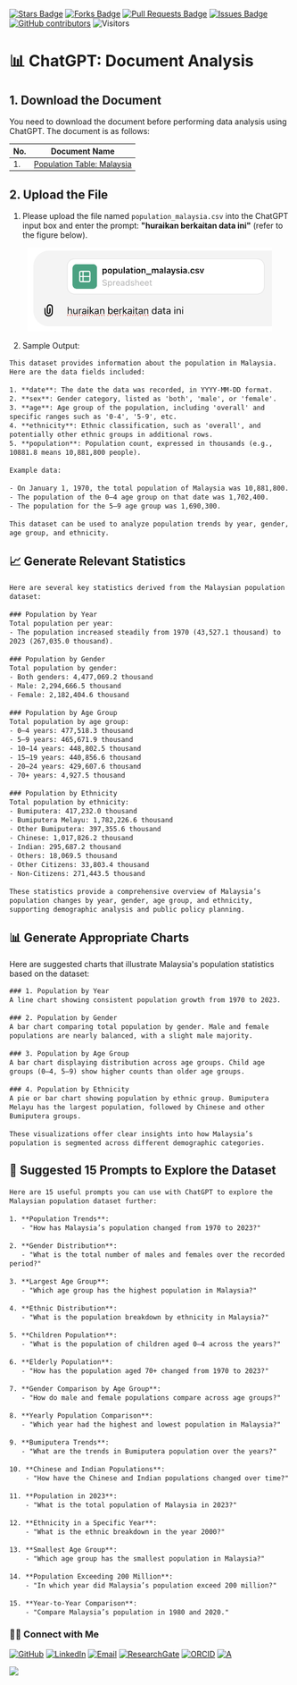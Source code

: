 <a href="https://github.com/drshahizan/short-course/stargazers"><img src="https://img.shields.io/github/stars/drshahizan/short-course" alt="Stars Badge"/></a>
<a href="https://github.com/drshahizan/short-course/network/members"><img src="https://img.shields.io/github/forks/drshahizan/short-course" alt="Forks Badge"/></a>
<a href="https://github.com/drshahizan/short-course/pulls"><img src="https://img.shields.io/github/issues-pr/drshahizan/short-course" alt="Pull Requests Badge"/></a>
<a href="https://github.com/drshahizan/short-course"><img src="https://img.shields.io/github/issues/drshahizan/short-course" alt="Issues Badge"/></a>
<a href="https://github.com/drshahizan/short-course/graphs/contributors"><img alt="GitHub contributors" src="https://img.shields.io/github/contributors/drshahizan/short-course?color=2b9348"></a>
![Visitors](https://api.visitorbadge.io/api/visitors?path=https%3A%2F%2Fgithub.com%2Fdrshahizan%2Fshort-course&labelColor=%23d9e3f0&countColor=%23697689&style=flat)

# 📊 ChatGPT: Document Analysis

## 1. Download the Document

You need to download the document before performing data analysis using ChatGPT. The document is as follows:

| No. | Document Name                                                                        |
| --- | ------------------------------------------------------------------------------------ |
| 1.  | [Population Table: Malaysia](https://data.gov.my/data-catalogue/population_malaysia) |


## 2. Upload the File

1. Please upload the file named `population_malaysia.csv` into the ChatGPT input box and enter the prompt: **"huraikan berkaitan data ini"** (refer to the figure below).

<p align="center">
<img src="https://github.com/drshahizan/ai-tools/blob/main/images/chatgpt1.png"  height="150" />
</p>

2. Sample Output:

```
This dataset provides information about the population in Malaysia. Here are the data fields included:

1. **date**: The date the data was recorded, in YYYY-MM-DD format.
2. **sex**: Gender category, listed as 'both', 'male', or 'female'.
3. **age**: Age group of the population, including 'overall' and specific ranges such as '0-4', '5-9', etc.
4. **ethnicity**: Ethnic classification, such as 'overall', and potentially other ethnic groups in additional rows.
5. **population**: Population count, expressed in thousands (e.g., 10881.8 means 10,881,800 people).

Example data:

- On January 1, 1970, the total population of Malaysia was 10,881,800.
- The population of the 0–4 age group on that date was 1,702,400.
- The population for the 5–9 age group was 1,690,300.

This dataset can be used to analyze population trends by year, gender, age group, and ethnicity.
```


## 📈 Generate Relevant Statistics

```
Here are several key statistics derived from the Malaysian population dataset:

### Population by Year
Total population per year:
- The population increased steadily from 1970 (43,527.1 thousand) to 2023 (267,035.0 thousand).

### Population by Gender
Total population by gender:
- Both genders: 4,477,069.2 thousand
- Male: 2,294,666.5 thousand
- Female: 2,182,404.6 thousand

### Population by Age Group
Total population by age group:
- 0–4 years: 477,518.3 thousand
- 5–9 years: 465,671.9 thousand
- 10–14 years: 448,802.5 thousand
- 15–19 years: 440,856.6 thousand
- 20–24 years: 429,607.6 thousand
- 70+ years: 4,927.5 thousand

### Population by Ethnicity
Total population by ethnicity:
- Bumiputera: 417,232.0 thousand
- Bumiputera Melayu: 1,782,226.6 thousand
- Other Bumiputera: 397,355.6 thousand
- Chinese: 1,017,826.2 thousand
- Indian: 295,687.2 thousand
- Others: 18,069.5 thousand
- Other Citizens: 33,803.4 thousand
- Non-Citizens: 271,443.5 thousand

These statistics provide a comprehensive overview of Malaysia’s population changes by year, gender, age group, and ethnicity, supporting demographic analysis and public policy planning.
```


## 📊 Generate Appropriate Charts

Here are suggested charts that illustrate Malaysia's population statistics based on the dataset:

```
### 1. Population by Year
A line chart showing consistent population growth from 1970 to 2023.

### 2. Population by Gender
A bar chart comparing total population by gender. Male and female populations are nearly balanced, with a slight male majority.

### 3. Population by Age Group
A bar chart displaying distribution across age groups. Child age groups (0–4, 5–9) show higher counts than older age groups.

### 4. Population by Ethnicity
A pie or bar chart showing population by ethnic group. Bumiputera Melayu has the largest population, followed by Chinese and other Bumiputera groups.

These visualizations offer clear insights into how Malaysia’s population is segmented across different demographic categories.
```


## 💬 Suggested 15 Prompts to Explore the Dataset

```
Here are 15 useful prompts you can use with ChatGPT to explore the Malaysian population dataset further:

1. **Population Trends**:
   - "How has Malaysia’s population changed from 1970 to 2023?"

2. **Gender Distribution**:
   - "What is the total number of males and females over the recorded period?"

3. **Largest Age Group**:
   - "Which age group has the highest population in Malaysia?"

4. **Ethnic Distribution**:
   - "What is the population breakdown by ethnicity in Malaysia?"

5. **Children Population**:
   - "What is the population of children aged 0–4 across the years?"

6. **Elderly Population**:
   - "How has the population aged 70+ changed from 1970 to 2023?"

7. **Gender Comparison by Age Group**:
   - "How do male and female populations compare across age groups?"

8. **Yearly Population Comparison**:
   - "Which year had the highest and lowest population in Malaysia?"

9. **Bumiputera Trends**:
   - "What are the trends in Bumiputera population over the years?"

10. **Chinese and Indian Populations**:
    - "How have the Chinese and Indian populations changed over time?"

11. **Population in 2023**:
    - "What is the total population of Malaysia in 2023?"

12. **Ethnicity in a Specific Year**:
    - "What is the ethnic breakdown in the year 2000?"

13. **Smallest Age Group**:
    - "Which age group has the smallest population in Malaysia?"

14. **Population Exceeding 200 Million**:
    - "In which year did Malaysia’s population exceed 200 million?"

15. **Year-to-Year Comparison**:
    - "Compare Malaysia’s population in 1980 and 2020."

```

### 🙌🏻 Connect with Me
<p align="left">
    <a href="https://github.com/drshahizan" target="_blank"><img alt="GitHub" src="https://img.shields.io/badge/-@drshahizan-181717?style=flat-square&logo=GitHub&logoColor=white"></a>
    <a href="https://www.linkedin.com/in/drshahizan" target="_blank"><img alt="LinkedIn" src="https://img.shields.io/badge/-drshahizan-blue?style=flat-square&logo=Linkedin&logoColor=white&link=https://www.linkedin.com/in/drshahizan/"></a>
    <a href="mailto:shahizan@utm.my" target="_blank"><img alt="Email" src="https://img.shields.io/badge/-shahizan@utm.my-c14438?style=flat-square&logo=Gmail&logoColor=white&link=mailto:shahizan@utm.my.com"></a>
    <a href="https://www.researchgate.net/profile/Mohd-Othman-28" target="_blank"><img alt="ResearchGate" src="https://img.shields.io/badge/-ResearchGate-00CCBB?style=flat-square&logo=ResearchGate&logoColor=white"></a>
    <a href="https://orcid.org/0000-0003-4261-1873" target="_blank"><img alt="ORCID" src="https://img.shields.io/badge/-ORCID-A6CE39?style=flat-square&logo=ORCID&logoColor=white"></a> 
 <a href="https://visitorbadge.io/status?path=https%3A%2F%2Fgithub.com%2Fdrshahizan" target="_blank"><img alt="A" src="https://api.visitorbadge.io/api/visitors?path=https%3A%2F%2Fgithub.com%2Fdrshahizan&labelColor=%23697689&countColor=%23555555&style=plastic"></a>
 
![](https://hit.yhype.me/github/profile?user_id=81284918)
</p>


